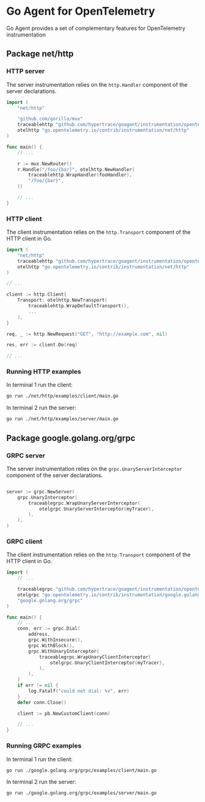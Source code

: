 # Go Agent for OpenTelemetry

Go Agent provides a set of complementary features for OpenTelemetry instrumentation

## Package net/http

### HTTP server

The server instrumentation relies on the `http.Handler` component of the server declarations.

```go
import (
    "net/http"

    "github.com/gorilla/mux"
    traceablehttp "github.com/hypertrace/goagent/instrumentation/opentelemetry/net/http"
    otelhttp "go.opentelemetry.io/contrib/instrumentation/net/http"
)

func main() {
    // ...

    r := mux.NewRouter()
    r.Handle("/foo/{bar}", otelhttp.NewHandler(
        traceablehttp.WrapHandler(fooHandler),
        "/foo/{bar}",
    ))

    // ...
}
```

### HTTP client

The client instrumentation relies on the `http.Transport` component of the HTTP client in Go.

```go
import (
    "net/http"
    traceablehttp "github.com/hypertrace/goagent/instrumentation/opentelemetry/net/http"
    otelhttp "go.opentelemetry.io/contrib/instrumentation/net/http"
)

// ...

client := http.Client{
    Transport: otelhttp.NewTransport(
        traceablehttp.WrapDefaultTransport(),
        ...
    ),
}

req, _ := http.NewRequest("GET", "http://example.com", nil)

res, err := client.Do(req)

// ...
```

### Running HTTP examples

In terminal 1 run the client:

```bash
go run ./net/http/examples/client/main.go
```

In terminal 2 run the server:

```bash
go run ./net/http/examples/server/main.go
```

## Package google.golang.org/grpc

### GRPC server

The server instrumentation relies on the `grpc.UnaryServerInterceptor` component of the server declarations.

```go

server := grpc.NewServer(
    grpc.UnaryInterceptor(
        traceablegrpc.WrapUnaryServerInterceptor(
            otelgrpc.UnaryServerInterceptor(myTracer),
        ),
    ),
)
```

### GRPC client

The client instrumentation relies on the `http.Transport` component of the HTTP client in Go.

```go
import (
    // ...

    traceablegrpc "github.com/hypertrace/goagent/instrumentation/opentelemetry/google.golang.org/grpc"
    otelgrpc "go.opentelemetry.io/contrib/instrumentation/google.golang.org/grpc"
    "google.golang.org/grpc"
)

func main() {
    // ...
    conn, err := grpc.Dial(
        address,
        grpc.WithInsecure(),
        grpc.WithBlock(),
        grpc.WithUnaryInterceptor(
            traceablegrpc.WrapUnaryClientInterceptor(
                otelgrpc.UnaryClientInterceptor(myTracer),
            ),
        ),
    )
    if err != nil {
        log.Fatalf("could not dial: %v", err)
    }
    defer conn.Close()

    client := pb.NewCustomClient(conn)

    // ...
}
```

### Running GRPC examples

In terminal 1 run the client:

```bash
go run ./google.golang.org/grpc/examples/client/main.go
```

In terminal 2 run the server:

```bash
go run ./google.golang.org/grpc/examples/server/main.go
```
